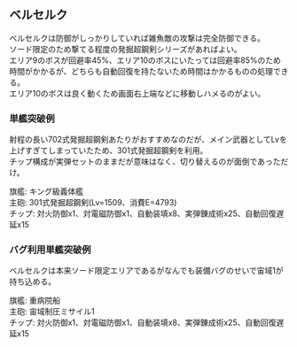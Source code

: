 ## ベルセルク

ベルセルクは防御がしっかりしていれば雑魚敵の攻撃は完全防御できる。  
ソード限定のため撃てる程度の発掘超鋼剣シリーズがあればよい。  
エリア9のボスが回避率45%、エリア10のボスにいたっては回避率85%のため時間がかかるが、どちらも自動回復を持たないため時間はかかるものの処理できる。  
エリア10のボスは良く動くため画面右上端などに移動しハメるのがよい。  

### 単艦突破例

射程の長い702式発掘超鋼剣あたりがおすすめなのだが、メイン武器としてLvを上げすぎてしまっていたため、301式発掘超鋼剣を利用。  
チップ構成が実弾セットのままだが意味はなく、切り替えるのが面倒であっただけ。  

旗艦: キング級義体艦  
主砲: 301式発掘超鋼剣(Lv=1509、消費E=4793)  
チップ: 対火防御x1、対電磁防御x1、自動装填x8、実弾錬成術x25、自動回復遅延x15  

### バグ利用単艦突破例

ベルセルクは本来ソード限定エリアであるがなんでも装備バグのせいで宙域1が持ち込める。  

旗艦: 重病院船  
主砲: 宙域制圧ミサイル1  
チップ: 対火防御x1、対電磁防御x1、自動装填x8、実弾錬成術x25、自動回復遅延x15  
